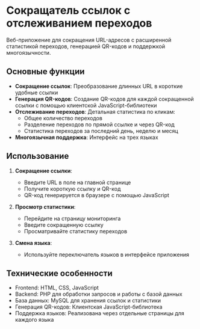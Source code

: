 # Сокращатель ссылок с отслеживанием переходов

Веб-приложение для сокращения URL-адресов с расширенной статистикой переходов, генерацией QR-кодов и поддержкой многоязычности.

## Основные функции

- **Сокращение ссылок**: Преобразование длинных URL в короткие удобные ссылки
- **Генерация QR-кодов**: Создание QR-кодов для каждой сокращенной ссылки с помощью клиентской JavaScript-библиотеки
- **Отслеживание переходов**: Детальная статистика по кликам:
  - Общее количество переходов
  - Разделение переходов по прямой ссылке и через QR-код
  - Статистика переходов за последний день, неделю и месяц
- **Многоязычная поддержка**: Интерфейс на трех языках

## Использование

1. **Сокращение ссылки**:
   - Введите URL в поле на главной странице
   - Получите короткую ссылку и QR-код
   - QR-код генерируется в браузере с помощью JavaScript

2. **Просмотр статистики**:
   - Перейдите на страницу мониторинга
   - Введите сокращенную ссылку
   - Просматривайте статистику переходов

3. **Смена языка**:
   - Используйте переключатель языков в интерфейсе приложения

## Технические особенности

- Frontend: HTML, CSS, JavaScript
- Backend: PHP для обработки запросов и работы с базой данных
- База данных: MySQL для хранения ссылок и статистики
- Генерация QR-кодов: Клиентская JavaScript-библиотека
- Поддержка языков: Реализована через отдельные страницы для каждого языка
